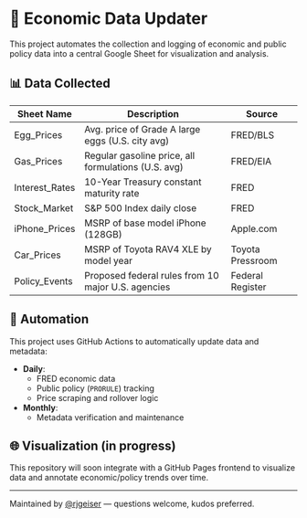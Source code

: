 
# 🧮 Economic Data Updater

This project automates the collection and logging of economic and public policy data into a central Google Sheet for visualization and analysis.

## 📊 Data Collected

| Sheet Name       | Description                                                | Source            |
|------------------|------------------------------------------------------------|-------------------|
| Egg_Prices       | Avg. price of Grade A large eggs (U.S. city avg)           | FRED/BLS          |
| Gas_Prices       | Regular gasoline price, all formulations (U.S. avg)        | FRED/EIA          |
| Interest_Rates   | 10-Year Treasury constant maturity rate                    | FRED              |
| Stock_Market     | S&P 500 Index daily close                                  | FRED              |
| iPhone_Prices    | MSRP of base model iPhone (128GB)                          | Apple.com         |
| Car_Prices       | MSRP of Toyota RAV4 XLE by model year                      | Toyota Pressroom  |
| Policy_Events    | Proposed federal rules from 10 major U.S. agencies         | Federal Register  |

## 🔁 Automation

This project uses GitHub Actions to automatically update data and metadata:

- **Daily**:
  - FRED economic data
  - Public policy (`PRORULE`) tracking
  - Price scraping and rollover logic
- **Monthly**:
  - Metadata verification and maintenance

## 🌐 Visualization (in progress)

This repository will soon integrate with a GitHub Pages frontend to visualize data and annotate economic/policy trends over time.

---

Maintained by [@rjgeiser](https://github.com/rjgeiser) — questions welcome, kudos preferred.
